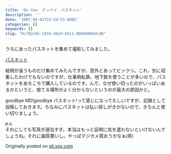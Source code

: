 ```yaml
---
title: 'On Vox: グッバイ　パスネット'
description: ''
date: '2007-04-01T23:24:53.000Z'
categories: []
keywords: []
slug: "0cf82c0e-1816-46a3-b5c1-8866d064dcd6"
---
```

うちにあったパスネットを集めて撮影してみました。

[パスネット](http://qli.vox.com/library/photo/6a00c225200a1d549d00d4142a42496a47.html "パスネット")

絵柄が違うものだけ集めてみたんですが、意外とあってビックリ。これ、別に収集したわけでもないのですが、仕事柄私鉄、地下鉄を使うことが多いので、パスネットをあちこちで購入しているのです。んで、なぜ使い切ったのがいっぱいあるかというと、捨てる場所がよく分からないというのが最大の原因かと。

goodbye MD!goodbye パスネット!って感じになって久しいですが、記録として投稿しておきます。ちなみにパスネットは払い戻しがきかないので、きちんと使い切りましょう。

p.s.  
それにしても写真が適当すぎ。本当はもっと証明に気を遣わないといけないんでしょうね。それに画質悪いし。やっぱデジカメ買おうかなぁ(笑)

Originally posted on [qli.vox.com](http://qli.vox.com/library/post/%E3%82%B0%E3%83%83%E3%83%90%E3%82%A4-%E3%83%91%E3%82%B9%E3%83%8D%E3%83%83%E3%83%88.html)